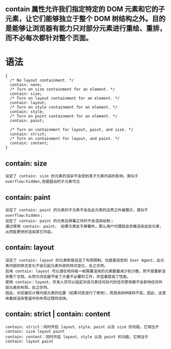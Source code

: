 ## contain 属性允许我们指定特定的 DOM 元素和它的子元素，让它们能够独立于整个 DOM 树结构之外。目的是能够让浏览器有能力只对部分元素进行重绘、重排，而不必每次都针对整个页面。

# 语法
```
{
  /* No layout containment. */
  contain: none;
  /* Turn on size containment for an element. */
  contain: size;
  /* Turn on layout containment for an element. */
  contain: layout;
  /* Turn on style containment for an element. */
  contain: style;
  /* Turn on paint containment for an element. */
  contain: paint;

  /* Turn on containment for layout, paint, and size. */
  contain: strict;
  /* Turn on containment for layout, and paint. */
  contain: content;
}
```

## contain: size
    设定了 contain: size 的元素的渲染不会受到其子元素内容的影响，类似于overflow:hidden,但是超出的子元素可见

## contain: paint
    设定了 contain: paint 的元素的子元素不会在此元素的边界之外被展示，类似于overflow:hidden；
    设定了 contain: paint 的元素在屏幕之外时不会渲染绘制；
    通过使用 contain: paint， 如果元素处于屏幕外，那么用户代理就会忽略渲染这些元素，从而能更快的渲染其它内容。

## contain: layout
    设定了 contain: layout 的元素即是设定了布局限制，也就是说告知 User Agent，此元素内部的样式变化不会引起元素外部的样式变化，反之亦然。
    启用 contain: layout 可以潜在地将每一帧需要渲染的元素数量减少到少数，而不是重新渲染整个文档，从而为浏览器节省了大量不必要的工作，并显着提高了性能。
    使用 contain：layout，开发人员可以指定对该元素任何后代的任何更改都不会影响任何外部元素的布局，反之亦然。
    因此，浏览器仅计算内部元素的位置（如果对其进行了修改），而其余DOM保持不变。因此，这意味着帧渲染管道中的布局过程将加快。

## contain: strict | contain: content
    contain: strict：同时开启 layout、style、paint 以及 size 的功能，它相当于contain: size layout paint
    contain: content：同时开启 layout、style 以及 paint 的功能，它相当于 contain: layout paint

